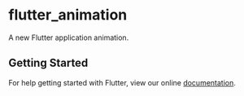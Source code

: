 # flutter_animation

A new Flutter application animation.

## Getting Started

For help getting started with Flutter, view our online
[documentation](https://flutter.io/).
